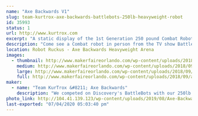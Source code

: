 ```yaml
---
name: "Axe Backwards V1"
slug: team-kurtrox-axe-backwards-battlebots-250lb-heavyweight-robot
id: 35993
status: 1
url: http://www.kurtrox.com
excerpt: "A static display of the 1st Generation 250 pound Combat Robot that has competed on the Discovery TV show Battlebots.  "
description: "Come see a Combat robot in person from the TV show Battlebots on Discovery and Science Channel. Axe Backwards had its first year competing on the show and still sports some of the authentic battle damage from the matches he had. Meet some of the team members, get autographs signed, and have your picture taken with the world famous Axe Backwards."
location: Robot Ruckus - Axe Backwards Heavyweight Arena
images:
  - thumbnail: http://www.makerfaireorlando.com/wp-content/uploads/2018/09/axebackwards_team2.jpg
    medium: http://www.makerfaireorlando.com/wp-content/uploads/2018/09/axebackwards_team2.jpg
    large: http://www.makerfaireorlando.com/wp-content/uploads/2018/09/axebackwards_team2.jpg
    full: http://www.makerfaireorlando.com/wp-content/uploads/2018/09/axebackwards_team2.jpg
maker:
  - name: "Team KurTrox &#8211; Axe Backwards"
    description: "We competed on Discovery's BattleBots with our 250lb heavyweight Robot, Axe Backwards."
photo_link: http://104.41.139.123/wp-content/uploads/2019/08/Axe-Backwards-Team-S2019-1-1024x683.jpg
last-exported: "07/04/2020 05:03:40 pm"
---
```

